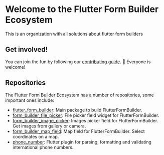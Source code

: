 # Welcome to the Flutter Form Builder Ecosystem

This is an organization with all solutions about flutter form builders

## Get involved!

You can join the fun by following our [contributing guide](https://github.com/flutter-form-builder-ecosystem/.github/blob/main/CONTRIBUTING.md). 🌈 Everyone is welcome!

## Repositories

The Flutter Form Builder Ecosystem has a number of repositories, some important ones include:

<!-- alphabetical -->
* [flutter_form_builder](https://github.com/flutter-form-builder-ecosystem/flutter_form_builder): Main package to build FlutterFormBuilder.
* [form_builder_file_picker](https://github.com/flutter-form-builder-ecosystem/form_builder_file_picker): File picker field widget for FlutterFormBuilder.
* [form_builder_image_picker](https://github.com/flutter-form-builder-ecosystem/form_builder_image_picker): Images picker field for FlutterFormBuilder. Get images from gallery or camera.
* [form_builder_map_field](https://github.com/flutter-form-builder-ecosystem/form_builder_map_field): Map field for FlutterFormBuilder. Select coordinates on a map.
* [phone_number](https://github.com/flutter-form-builder-ecosystem/phone_number): Flutter plugin for parsing, formatting and validating international phone numbers.
